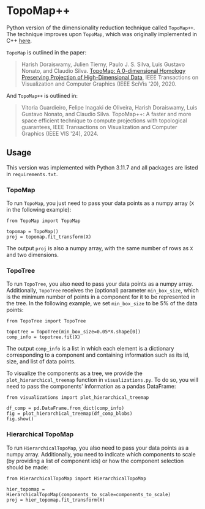 # TopoMap++

Python version of the dimensionality reduction technique called `TopoMap++`. The technique improves upon `TopoMap`, which was originally implemented in C++ [here](https://github.com/harishd10/TopoMap).

`TopoMap` is outlined in the paper:

> Harish Doraiswamy, Julien Tierny, Paulo J. S. Silva, Luis Gustavo Nonato, and Claudio Silva. [TopoMap: A 0-dimensional Homology Preserving Projection of High-Dimensional Data](https://arxiv.org/abs/2009.01512), IEEE Transactions on Visualization and Computer Graphics (IEEE SciVis '20), 2020.

And `TopoMap++` is outlined in:

> Vitoria Guardieiro, Felipe Inagaki de Oliveira, Harish Doraiswamy, Luis Gustavo Nonato, and Claudio Silva. TopoMap++: A faster and more space efficient technique to compute
projections with topological guarantees, IEEE Transactions on Visualization and Computer Graphics (IEEE VIS '24), 2024.

## Usage

This version was implemented with Python 3.11.7 and all packages are listed in `requirements.txt`.

### TopoMap

To run `TopoMap`, you just need to pass your data points as a numpy array (`X` in the following example):

```
from TopoMap import TopoMap

topomap = TopoMap()
proj = topomap.fit_transform(X)
```

The output `proj` is also a numpy array, with the same number of rows as `X` and two dimensions.

### TopoTree

To run `TopoTree`, you also need to pass your data points as a numpy array. Additionally, `TopoTree` receives the (optional) parameter `min_box_size`, which is the minimum number of points in a component for it to be represented in the tree. In the following example, we set `min_box_size` to be 5% of the data points:

```
from TopoTree import TopoTree

topotree = TopoTree(min_box_size=0.05*X.shape[0])
comp_info = topotree.fit(X) 
```

The output `comp_info` is a list in which each element is a dictionary corresponding to a component and containing information such as its id, size, and list of data points.

To visualize the components as a tree, we provide the `plot_hierarchical_treemap` function in `visualizations.py`. To do so, you will need to pass the components' information as a pandas DataFrame:

```
from visualizations import plot_hierarchical_treemap

df_comp = pd.DataFrame.from_dict(comp_info)
fig = plot_hierarchical_treemap(df_comp_blobs)
fig.show()
```

### Hierarchical TopoMap

To run `HierarchicalTopoMap`, you also need to pass your data points as a numpy array. Additionally, you need to indicate which components to scale (by providing a list of component ids) or how the component selection should be made:

```
from HierarchicalTopoMap import HierarchicalTopoMap

hier_topomap = HierarchicalTopoMap(components_to_scale=components_to_scale)
proj = hier_topomap.fit_transform(X)
```
